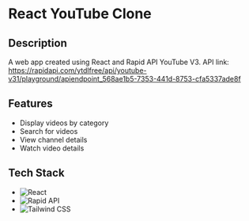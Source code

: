 # React YouTube Clone

## Description
A web app created using React and Rapid API YouTube V3.
API link: https://rapidapi.com/ytdlfree/api/youtube-v31/playground/apiendpoint_568ae1b5-7353-441d-8753-cfa5337ade8f

## Features
- Display videos by category
- Search for videos
- View channel details
- Watch video details

## Tech Stack
- ![React](https://img.shields.io/badge/React-20232A?style=for-the-badge&logo=react&logoColor=61DAFB)
- ![Rapid API](https://img.shields.io/badge/RapidAPI-000000?style=for-the-badge&logo=rapidapi&logoColor=white)
- ![Tailwind CSS](https://img.shields.io/badge/Tailwind_CSS-38B2AC?style=for-the-badge&logo=tailwind-css&logoColor=white)
